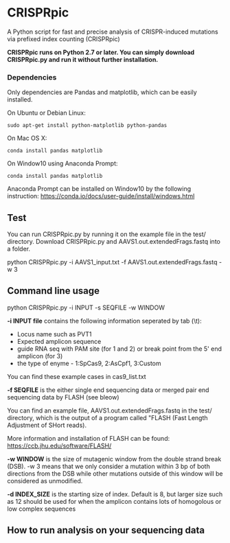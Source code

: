 # CRISPRpic

A Python script for fast and precise analysis of CRISPR-induced mutations via prefixed index counting (CRISPRpic)

**CRISPRpic runs on Python 2.7 or later. You can simply download CRISPRpic.py and run it without further installation.**


### Dependencies
Only dependencies are Pandas and matplotlib, which can be easily installed.

On Ubuntu or Debian Linux:
```
sudo apt-get install python-matplotlib python-pandas
```
On Mac OS X:
```
conda install pandas matplotlib
```
On Window10 using Anaconda Prompt:
```
conda install pandas matplotlib
```
Anaconda Prompt can be installed on Window10 by the following instruction:
https://conda.io/docs/user-guide/install/windows.html

## Test

You can run CRISPRpic.py by running it on the example file in the test/ directory.
Download CRISPRpic.py and AAVS1.out.extendedFrags.fastq into a folder.

python CRISPRpic.py -i AAVS1_input.txt -f AAVS1.out.extendedFrags.fastq -w 3

## Command line usage
python CRISPRpic.py -i INPUT -s SEQFILE -w WINDOW

**-i INPUT file** contains the following information seperated by tab (\t):
* Locus name such as PVT1
* Expected amplicon sequence
* guide RNA seq with PAM site (for 1 and 2) or break point from the 5' end amplicon (for 3)
* the type of enyme - 1:SpCas9, 2:AsCpf1, 3:Custom

You can find these example cases in cas9_list.txt

**-f SEQFILE** is the either single end sequencing data or merged pair end sequencing data by FLASH (see bleow)

You can find an example file, AAVS1.out.extendedFrags.fastq in the test/ directory, which is the output of a program called "FLASH (Fast Length Adjustment of SHort reads).

More information and installation of FLASH can be found:
https://ccb.jhu.edu/software/FLASH/


**-w WINDOW** is the size of mutagenic window from the double strand break (DSB). -w 3 means that we only consider a mutation within 3 bp of both directions from the DSB while other mutations outside of this window will be considered as unmodified.

**-d INDEX_SIZE** is the starting size of index. Default is 8, but larger size such as 12 should be used for when the amplicon contains lots of homogolous or low complex sequences


## How to run analysis on your sequencing data



